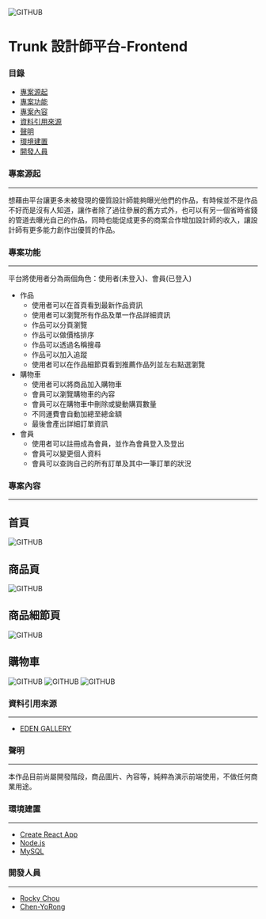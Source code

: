 ![GITHUB](https://github.com/bagoyammy6/React/blob/main/public/image/logo.svg)
# Trunk 設計師平台-Frontend
### 目錄
* [專案源起](https://github.com/bagoyammy6/React/blob/main/README.md#%E5%B0%88%E6%A1%88%E6%BA%90%E8%B5%B7)
* [專案功能](https://github.com/bagoyammy6/React/blob/main/README.md#%E5%B0%88%E6%A1%88%E5%8A%9F%E8%83%BD)
* [專案內容](https://github.com/bagoyammy6/React/blob/main/README.md#%E5%B0%88%E6%A1%88%E5%85%A7%E5%AE%B9)
* [資料引用來源](https://github.com/bagoyammy6/React/blob/main/README.md#%E8%B3%87%E6%96%99%E5%BC%95%E7%94%A8%E4%BE%86%E6%BA%90)
* [聲明](https://github.com/bagoyammy6/React/blob/main/README.md#%E8%81%B2%E6%98%8E)
* [環境建置](https://github.com/bagoyammy6/React/blob/main/README.md#%E7%92%B0%E5%A2%83%E5%BB%BA%E7%BD%AE)
* [開發人員](https://github.com/bagoyammy6/React/blob/main/README.md#%E9%96%8B%E7%99%BC%E4%BA%BA%E5%93%A1)
### 專案源起
---
想藉由平台讓更多未被發現的優質設計師能夠曝光他們的作品，有時候並不是作品不好而是沒有人知道，讓作者除了過往參展的舊方式外，也可以有另一個省時省錢的管道去曝光自己的作品，同時也能促成更多的商案合作增加設計師的收入，讓設計師有更多能力創作出優質的作品。
### 專案功能
---
平台將使用者分為兩個角色：使用者(未登入)、會員(已登入)
* 作品
  * 使用者可以在首頁看到最新作品資訊
  * 使用者可以瀏覽所有作品及單一作品詳細資訊
  * 作品可以分頁瀏覽
  * 作品可以做價格排序
  * 作品可以透過名稱搜尋
  * 作品可以加入追蹤
  * 使用者可以在作品細節頁看到推薦作品列並左右點選瀏覽
* 購物車
  * 使用者可以將商品加入購物車
  * 會員可以瀏覽購物車的內容
  * 會員可以在購物車中刪除或變動購買數量
  * 不同運費會自動加總至總金額
  * 最後會產出詳細訂單資訊
* 會員
  * 使用者可以註冊成為會員，並作為會員登入及登出
  * 會員可以變更個人資料
  * 會員可以查詢自己的所有訂單及其中一筆訂單的狀況
### 專案內容
---
## 首頁
![GITHUB](https://github.com/bagoyammy6/React/blob/main/public/image/home_page.png)
## 商品頁
![GITHUB](https://github.com/bagoyammy6/React/blob/main/public/image/product_page.png)
## 商品細節頁
![GITHUB](https://github.com/bagoyammy6/React/blob/main/public/image/productdetail_page.png)
## 購物車
![GITHUB](https://github.com/bagoyammy6/React/blob/main/public/image/cart_page1.png)
![GITHUB](https://github.com/bagoyammy6/React/blob/main/public/image/cart_page2.png)
![GITHUB](https://github.com/bagoyammy6/React/blob/main/public/image/cart_page4.png)
### 資料引用來源
---
* [EDEN GALLERY](https://www.eden-gallery.com/)
### 聲明
---
本作品目前尚屬開發階段，商品圖片、內容等，純粹為演示前端使用，不做任何商業用途。
### 環境建置
---
* [Create React App](https://create-react-app.dev/)
* [Node.js](https://nodejs.org/en/)
* [MySQL](https://www.mysql.com/)
### 開發人員
---
* [Rocky Chou](https://github.com/bagoyammy6)
* [Chen-YoRong](https://github.com/CHEN-YORONG)
